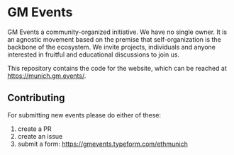 # GM Events 

GM Events a community-organized initiative. We have no single
owner. It is an agnostic movement based on the premise that self-organization
is the backbone of the ecosystem. We invite projects, individuals and anyone
interested in fruitful and educational discussions to join us.

This repository contains the code for the website, which can be reached at
https://munich.gm.events/.

## Contributing
For submitting new events please do either of these:
1) create a PR 
2) create an issue 
3) submit a form: https://gmevents.typeform.com/ethmunich
